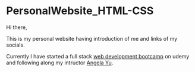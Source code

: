 # PersonalWebsite_HTML-CSS

Hi there,

This is my personal website having introduction of me and links of my socials.

Currently I have started a full stack <a href="https://www.udemy.com/course/the-complete-web-development-bootcamp/" target="_blank">web development bootcamp</a> on udemy and following along my intructor <a href="https://github.com/angelabauer" target="_blank">Angela Yu</a>.
